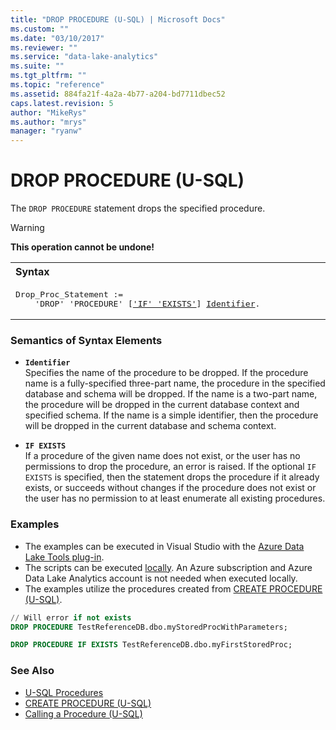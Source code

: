 ```yaml
---
title: "DROP PROCEDURE (U-SQL) | Microsoft Docs"
ms.custom: ""
ms.date: "03/10/2017"
ms.reviewer: ""
ms.service: "data-lake-analytics"
ms.suite: ""
ms.tgt_pltfrm: ""
ms.topic: "reference"
ms.assetid: 884fa21f-4a2a-4b77-a204-bd7711dbec52
caps.latest.revision: 5
author: "MikeRys"
ms.author: "mrys"
manager: "ryanw"
---
```

# DROP PROCEDURE (U-SQL)
The `DROP PROCEDURE` statement drops the specified procedure.  
  
> [!WARNING]
> **This operation cannot be undone!**
  
<table><th align="left">Syntax</th><tr><td><pre>
Drop_Proc_Statement :=                                                                                   
    'DROP' 'PROCEDURE' [<a href="#IE">'IF' 'EXISTS'</a>] <a href="#Ident">Identifier</a>.
</pre></td></tr></table>
 
### Semantics of Syntax Elements    
-   <a name="Ident"></a>**`Identifier`**   
    Specifies the name of the procedure to be dropped. If the procedure name is a fully-specified three-part name, the procedure in the specified database and schema will be dropped. If the name is a two-part name, the procedure will be dropped in the current database context and specified schema. If the name is a simple identifier, then the procedure will be dropped in the current database and schema context.  
  
-   <a name="IE"></a>**`IF EXISTS`**   
    If a procedure of the given name does not exist, or the user has no permissions to drop the procedure, an error is raised. If the optional `IF EXISTS` is specified, then the statement drops the procedure if it already exists, or succeeds without changes if the procedure does not exist or the user has no permission to at least enumerate all existing procedures.  
  
### Examples
- The examples can be executed in Visual Studio with the [Azure Data Lake Tools plug-in](https://www.microsoft.com/download/details.aspx?id=49504).  
- The scripts can be executed [locally](https://channel9.msdn.com/Series/AzureDataLake/USQL-LocalRun).  An Azure subscription and Azure Data Lake Analytics account is not needed when executed locally.
- The examples utilize the procedures created from [CREATE PROCEDURE (U-SQL)](create-procedure-u-sql.md).

```sql
// Will error if not exists
DROP PROCEDURE TestReferenceDB.dbo.myStoredProcWithParameters;

DROP PROCEDURE IF EXISTS TestReferenceDB.dbo.myFirstStoredProc;
```

  
### See Also    
* [U-SQL Procedures](u-sql-procedures.md)  
* [CREATE PROCEDURE (U-SQL)](create-procedure-u-sql.md)  
* [Calling a Procedure (U-SQL)](calling-a-procedure-u-sql.md)   
